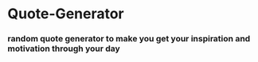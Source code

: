 # Quote-Generator

### random quote generator to make you get your inspiration and motivation through your day